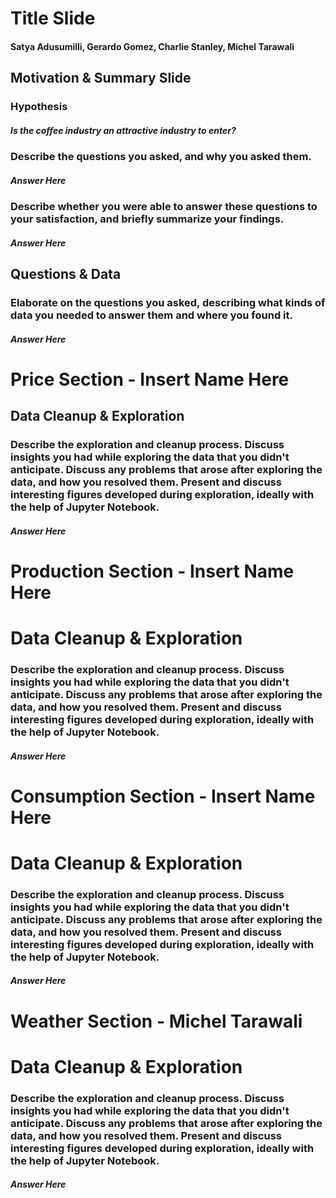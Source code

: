 # Title Slide #
#### Satya Adusumilli, Gerardo Gomez, Charlie Stanley, Michel Tarawali ####

## Motivation & Summary Slide ##
### Hypothesis ###
##### Is the coffee industry an attractive industry to enter? #####
### Describe the questions you asked, and why you asked them. ###
##### Answer Here #####
### Describe whether you were able to answer these questions to your satisfaction, and briefly summarize your findings. ###
##### Answer Here #####

## Questions & Data ##
### Elaborate on the questions you asked, describing what kinds of data you needed to answer them and where you found it. ### 
##### Answer Here #####

# Price Section - Insert Name Here #

## Data Cleanup & Exploration ##
### Describe the exploration and cleanup process. Discuss insights you had while exploring the data that you didn't anticipate. Discuss any problems that arose after exploring the data, and how you resolved them. Present and discuss interesting figures developed during exploration, ideally with the help of Jupyter Notebook. ###
##### Answer Here #####

# Production Section - Insert Name Here #

# Data Cleanup & Exploration #
### Describe the exploration and cleanup process. Discuss insights you had while exploring the data that you didn't anticipate. Discuss any problems that arose after exploring the data, and how you resolved them. Present and discuss interesting figures developed during exploration, ideally with the help of Jupyter Notebook. ###
##### Answer Here #####

# Consumption Section - Insert Name Here #

# Data Cleanup & Exploration #
### Describe the exploration and cleanup process. Discuss insights you had while exploring the data that you didn't anticipate. Discuss any problems that arose after exploring the data, and how you resolved them. Present and discuss interesting figures developed during exploration, ideally with the help of Jupyter Notebook. ###
##### Answer Here #####

# Weather Section - Michel Tarawali #

# Data Cleanup & Exploration #
### Describe the exploration and cleanup process. Discuss insights you had while exploring the data that you didn't anticipate. Discuss any problems that arose after exploring the data, and how you resolved them. Present and discuss interesting figures developed during exploration, ideally with the help of Jupyter Notebook. ###
##### Answer Here #####
